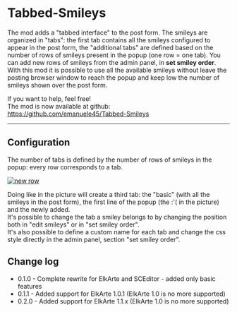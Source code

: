# Tabbed-Smileys

The mod adds a "tabbed interface" to the post form. The smileys are organized in "tabs": the first tab contains all the smileys configured to appear in the post form, the "additional tabs" are defined based on the number of rows of smileys present in the popup (one row = one tab). You can add new rows of smileys from the admin panel, in **set smiley order**.<br />
With this mod it is possible to use all the available smileys without leave the posting browser window to reach the popup and keep low the number of smileys shown over the post form.

If you want to help, feel free!<br />
The mod is now available at github:<br />
https://github.com/emanuele45/Tabbed-Smileys

---------------------------------------

## Configuration

The number of tabs is defined by the number of rows of smileys in the popup: every row corresponds to a tab.

[![new row](https://img253.imageshack.us/img253/9926/newrow.th.png)](https://img253.imageshack.us/i/newrow.png/)

Doing like in the picture will create a third tab: the "basic" (with all the smileys in the post form), the first line of the popup (the :'( in the picture) and the newly added.<br />
It's possible to change the tab a smiley belongs to by changing the position both in "edit smileys" or in "set smiley order".<br />
It's also possible to define a custom name for each tab and change the css style directly in the admin panel, section "set smiley order".

## Change log

* 0.1.0 - Complete rewrite for ElkArte and SCEditor - added only basic features
* 0.1.1 - Added support for ElkArte 1.0.1 (ElkArte 1.0 is no more supported)
* 0.2.0 - Added support for ElkArte 1.1.x (ElkArte 1.0 is no more supported)